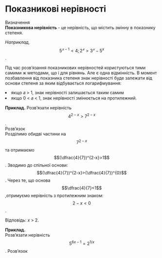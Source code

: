 # Показникові нерівності

<div class="space">
<div class="eoz-wrap">
<span class="eoz">Визначення</span>
<div class="eoz-text">
<b> Показникова нерівність</b> - це нерівність, що містить змінну в показнику степеня.
</div>
</div>
</div>          


    
*Наприклад,*$$5^{𝑥−1} < 4; 2^𝑥 > 3^𝑥 −5^x$$      .

Під час розв’язання показникових нерівностей користуються тими самими ж методами, що і для
рівнянь. Але є одна відмінність. В момент позбавлення від показника степеня знак нерівності буде
залежати від основи степеня за яким відбувається логарифмування:
<li>якщо 𝑎 > 1, знак нерівності залишається таким самим</li>   
<li>якщо 0 < 𝑎 < 1, знак нерівності змінюється на протилежний.</li>

<b>Приклад.</b> 
Розв’язати нерівність $$4^{2-x}>7^{2-x}$$.      
Розв’язок       
Розділимо обидві частини на $$7^{2-x}$$ та отримаємо $$(\dfrac{4}{7})^{2-x}>1$$. Зводимо до спільної основи:$$(\dfrac{4}{7})^{2-x}>(\dfrac{4}{7})^{0}$$. Через те, що основа $$\dfrac{4}{7}<1$$,отримуємо нерівність з протилежним знаком:$$2-x<0$$.       
<!----picture---->
Відповідь: 𝑥 > 2.  

<b>Приклад.</b>     
Розв’язати нерівність $$5^{6x-1}=2^{1/x}$$.
Розв’язок